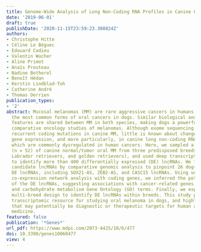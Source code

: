 ```yaml
---
title: Genome-Wide Analysis of Long Non-Coding RNA Profiles in Canine Oral Melanomas
date: '2019-06-01'
draft: true
publishDate: '2020-11-15T23:59:23.308824Z'
authors:
- Christophe Hitte
- Céline Le Béguec
- Edouard Cadieu
- Valentin Wucher
- Aline Primot
- Anaïs Prouteau
- Nadine Botherel
- Benoît Hédan
- Kerstin Lindblad-Toh
- Catherine André
- Thomas Derrien
publication_types:
- '2'
abstract: Mucosal melanomas (MM) are rare aggressive cancers in humans, and one of
  the most common forms of oral cancers in dogs. Similar biological and histological
  features are shared between MM in both species, making dogs a powerful model for
  comparative oncology studies of melanomas. Although exome sequencing recently identified
  recurrent coding mutations in canine MM, little is known about changes in non-coding
  gene expression, and more particularly, in canine long non-coding RNAs (lncRNAs),
  which are commonly dysregulated in human cancers. Here, we sampled a large cohort
  (n = 52) of canine normal/tumor oral MM from three predisposed breeds (poodles,
  Labrador retrievers, and golden retrievers), and used deep transcriptome sequencing
  to identify more than 400 differentially expressed (DE) lncRNAs. We further prioritized
  candidate lncRNAs by comparative genomic analysis to pinpoint 26 dog–human conserved
  DE lncRNAs, including SOX21-AS, ZEB2-AS, and CASC15 lncRNAs. Using unsupervised
  co-expression network analysis with coding genes, we inferred the potential functions
  of the DE lncRNAs, suggesting associations with cancer-related genes, cell cycle,
  and carbohydrate metabolism Gene Ontology (GO) terms. Finally, we exploited our
  multi-breed design to identify DE lncRNAs within breeds. This study provides a unique
  transcriptomic resource for studying oral melanoma in dogs, and highlights lncRNAs
  that may potentially be diagnostic or therapeutic targets for human and veterinary
  medicine.
featured: false
publication: '*Genes*'
url_pdf: https://www.mdpi.com/2073-4425/10/6/477
doi: 10.3390/genes10060477
view: 4
---
```


